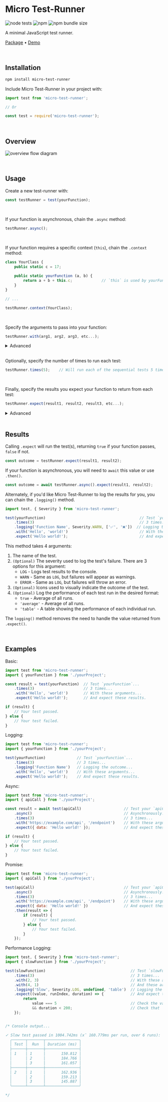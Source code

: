 # Micro Test-Runner

![node tests](https://github.com/gigabyte5671/micro-test-runner/actions/workflows/node-tests.yml/badge.svg?branch=main) ![npm](https://img.shields.io/npm/dt/micro-test-runner) ![npm bundle size](https://img.shields.io/bundlephobia/min/micro-test-runner)

A minimal JavaScript test runner.

[Package](https://www.npmjs.com/package/micro-test-runner) • [Demo](https://micro-test-runner.zakweb.dev/)

<br>

## Installation

```bash
npm install micro-test-runner
```

Include Micro Test-Runner in your project with:
```javascript
import test from 'micro-test-runner';

// Or

const test = require('micro-test-runner');
```

<br>

## Overview

![overview flow diagram](https://micro-test-runner.zakweb.dev/flow-diagram.svg)

<br>

## Usage

Create a new test-runner with:
```javascript
const testRunner = test(yourFunction);
```

<br>

If your function is asynchronous, chain the `.async` method:
```javascript
testRunner.async();
```

<br>

If your function requires a specific context (`this`), chain the `.context` method:
```javascript
class YourClass {
    public static c = 17;
    
    public static yourFunction (a, b) {
        return a + b + this.c;             // `this` is used by yourFunction.
    }
}

// ...

testRunner.context(YourClass);
```

<br>

Specify the arguments to pass into your function:
```javascript
testRunner.with(arg1, arg2, arg3, etc...);
```

<details>
    <summary>Advanced</summary>

You can chain `.with` methods to run your function multiple times with different arguments:
```javascript
testRunner.with(arg1, arg2)    // Test 1.
          .with(argA, argB)    // Test 2.
          .with(argX, argY)    // Test 3.
```
</details>

<br>

Optionally, specify the number of times to run each test:
```javascript
testRunner.times(5);    // Will run each of the sequential tests 5 times.
```

<br>

Finally, specify the results you expect your function to return from each test:
```javascript
testRunner.expect(result1, result2, result3, etc...);
```

<details>
    <summary>Advanced</summary>

If a function is passed as an expected result, it will be evaluated on the value that the candidate returned for that particular test. This function should then return a boolean indicating whether the value was correct or not. For example:
```javascript
testRunner.expect(result1, result2, (value) => value typeof 'number');
```
</details>

<br>

## Results

Calling `.expect` will run the test(s), returning `true` if your function passes, `false` if not.
```javascript
const outcome = testRunner.expect(result1, result2);
```

If your function is asynchronous, you will need to `await` this value or use `.then()`.
```javascript
const outcome = await testRunner.async().expect(result1, result2);
```

Alternately, if you'd like Micro Test-Runner to log the results for you, you can chain the `.logging()` method.
```javascript
import test, { Severity } from 'micro-test-runner';

test(yourFunction)                                          // Test `yourFunction`...
    .times(3)                                               // 3 times...
    .logging('Function Name', Severity.WARN, ['✅', '❌'])  // Logging the outcome...
    .with('Hello', 'world!')                                // With these arguments...
    .expect('Hello world!');                                // And expect these results.
```
This method takes 4 arguments:
1. The name of the test.
2. `(Optional)` The severity used to log the test's failure. There are 3 options for this argument:
   - `LOG` - Logs test results to the console.
   - `WARN` - Same as `LOG`, but failures will appear as warnings.
   - `ERROR` - Same as `LOG`, but failures will throw an error.
3. `(Optional)` Icons used to visually indicate the outcome of the test.
4. `(Optional)` Log the performance of each test run in the desired format:
   - `true` - Average of all runs.
   - `'average'` - Average of all runs.
   - `'table'` - A table showing the performance of each individual run.

The `logging()` method removes the need to handle the value returned from `.expect()`.

<br>

## Examples

Basic:

```javascript
import test from 'micro-test-runner';
import { yourFunction } from './yourProject';

const result = test(yourFunction)  // Test `yourFunction`...
    .times(3)                      // 3 times...
    .with('Hello', 'world!')       // With these arguments...
    .expect('Hello world!');       // And expect these results.

if (result) {
    // Your test passed.
} else {
    // Your test failed.
}
```

Logging:

```javascript
import test from 'micro-test-runner';
import { yourFunction } from './yourProject';

test(yourFunction)              // Test `yourFunction`...
    .times(3)                   // 3 times...
    .logging('Function Name')   // Logging the outcome...
    .with('Hello', 'world!')    // With these arguments...
    .expect('Hello world!');    // And expect these results.
```

Async:

```javascript
import test from 'micro-test-runner';
import { apiCall } from './yourProject';

const result = await test(apiCall)                   // Test your `apiCall` function...
    .async()                                         // Asynchronously...
    .times(3)                                        // 3 times...
    .with('https://example.com/api', '/endpoint')    // With these arguments...
    .expect({ data: 'Hello world!' });               // And expect these results.

if (result) {
    // Your test passed.
} else {
    // Your test failed.
}
```

Promise:

```javascript
import test from 'micro-test-runner';
import { apiCall } from './yourProject';

test(apiCall)                                        // Test your `apiCall` function...
    .async()                                         // Asynchronously...
    .times(3)                                        // 3 times...
    .with('https://example.com/api', '/endpoint')    // With these arguments...
    .expect({ data: 'Hello world!' })                // And expect these results.
    .then(result => {
        if (result) {
            // Your test passed.
        } else {
            // Your test failed.
        }
    });
```

Performance Logging:

```javascript
import test, { Severity } from 'micro-test-runner';
import { slowFunction } from './yourProject';

test(slowFunction)                                      // Test `slowFunction`...
    .times(3)                                           // 3 times...
    .with(2, 3)                                         // With these arguments...
    .with(4, 1)                                         // And these arguments...
    .logging('Slow', Severity.LOG, undefined, 'table')  // Logging the outcome and performance to a table in the console...
    .expect((value, runIndex, duration) => {            // And expect these results (verified with a function).
        return
            value === 5                                 // Check the value returned by `slowFunction`.
            && duration < 200;                          // Check that `slowFunction` took less than 200ms.
    });


/* Console output...

✓ Slow test passed in 1004.742ms (x̄ 160.779ms per run, over 6 runs):
  ╭──────┬───────┬───────────────╮
  │ Test │  Run  │ Duration (ms) │
  ├──────┼───────┼───────────────┤
  │ 1    │ 1     │       150.812 │
  │      │ 2     │       184.766 │
  │      │ 3     │       161.057 │
  ├──────┼───────┼───────────────┤
  │ 2    │ 1     │       162.936 │
  │      │ 2     │       159.213 │
  │      │ 3     │       145.887 │
  ╰──────┴───────┴───────────────╯

*/
```
